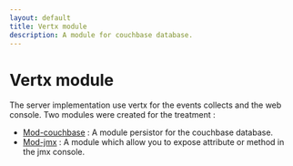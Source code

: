 ```yaml
---
layout: default
title: Vertx module
description: A module for couchbase database.
---
```

# Vertx module

The server implementation use vertx for the events collects and the web console. 
Two modules were created for the treatment :

* [Mod-couchbase](/logpile/modvertx/mod-couchbase.html)  : A module persistor for the couchbase database. 
* [Mod-jmx](/logpile/modvertx/mod-jmx.html) : A module which allow you to expose attribute or method in the  jmx console.
